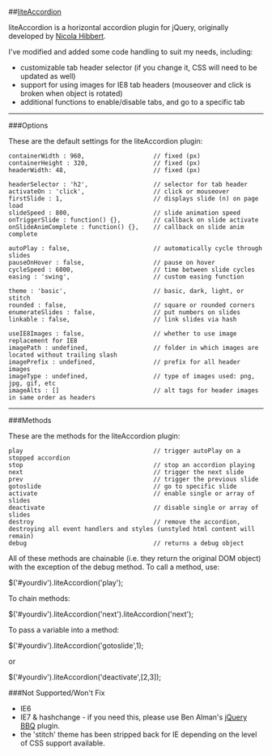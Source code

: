 ##[liteAccordion](http://nicolahibbert.com/demo/liteAccordion/)

liteAccordion is a horizontal accordion plugin for jQuery, originally developed by [Nicola Hibbert](http://nicolahibbert.com/liteaccordion-v2/).

I've modified and added some code handling to suit my needs, including:
* customizable tab header selector (if you change it, CSS will need to be updated as well)
* support for using images for IE8 tab headers (mouseover and click is broken when object is rotated)
* additional functions to enable/disable tabs, and go to a specific tab

***
###Options

These are the default settings for the liteAccordion plugin:

    containerWidth : 960,                   // fixed (px)
    containerHeight : 320,                  // fixed (px)
    headerWidth: 48,                        // fixed (px)

    headerSelector : 'h2',                  // selector for tab header
    activateOn : 'click',                   // click or mouseover
    firstSlide : 1,                         // displays slide (n) on page load
    slideSpeed : 800,                       // slide animation speed
    onTriggerSlide : function() {},         // callback on slide activate
    onSlideAnimComplete : function() {},    // callback on slide anim complete

    autoPlay : false,                       // automatically cycle through slides
    pauseOnHover : false,                   // pause on hover
    cycleSpeed : 6000,                      // time between slide cycles
    easing : 'swing',                       // custom easing function

    theme : 'basic',                        // basic, dark, light, or stitch
    rounded : false,                        // square or rounded corners
    enumerateSlides : false,                // put numbers on slides
    linkable : false,                       // link slides via hash

    useIE8Images : false,                   // whether to use image replacement for IE8
    imagePath : undefined,                  // folder in which images are located without trailing slash
    imagePrefix : undefined,                // prefix for all header images
    imageType : undefined,                  // type of images used: png, jpg, gif, etc
    imageAlts : []                          // alt tags for header images in same order as headers

***
###Methods

These are the methods for the liteAccordion plugin:

	play									// trigger autoPlay on a stopped accordion
	stop									// stop an accordion playing
	next									// trigger the next slide
	prev									// trigger the previous slide
    gotoslide                               // go to specific slide
    activate                                // enable single or array of slides
    deactivate                              // disable single or array of slides
	destroy									// remove the accordion, destroying all event handlers and styles (unstyled html content will remain)
	debug									// returns a debug object

All of these methods are chainable (i.e. they return the original DOM object) with the exception of the debug method.  To call a method, use:

$('#yourdiv').liteAccordion('play');

To chain methods:

$('#yourdiv').liteAccordion('next').liteAccordion('next');

To pass a variable into a  method:

$('#yourdiv').liteAccordion('gotoslide',1);

or

$('#yourdiv').liteAccordion('deactivate',[2,3]);

###Not Supported/Won't Fix

- IE6
- IE7 & hashchange - if you need this, please use Ben Alman's [jQuery BBQ](http://benalman.com/projects/jquery-bbq-plugin/) plugin.
- the 'stitch' theme has been stripped back for IE depending on the level of CSS support available.
